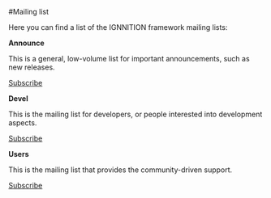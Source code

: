 #Mailing list

Here you can find a list of the IGNNITION framework mailing lists:

**Announce**

This is a general, low-volume list for important announcements, such as new releases.

[Subscribe](https://mail.ignnition.net/cgi-bin/mailman/listinfo/announce)

**Devel**

This is the mailing list for developers, or people interested  into development aspects.

[Subscribe](https://mail.ignnition.net/cgi-bin/mailman/listinfo/devel)

**Users**

This is the mailing list that provides the community-driven support.

[Subscribe](https://mail.ignnition.net/cgi-bin/mailman/listinfo/users)